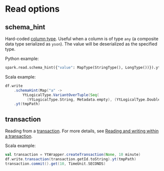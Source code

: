 
# Read options

## schema_hint

Hard-coded [column type](../../../../../user-guide/storage/data-types.md). Useful when a column is of type `any` (a composite data type serialized as `yson`).
The value will be deserialized as the specified type.

Python example:
```python
spark.read.schema_hint({"value": MapType(StringType(), LongType())}).yt("//sys/spark/examples/example_yson")
```

Scala example:
```scala
df.write
    .schemaHint(Map("a" ->
        YtLogicalType.VariantOverTuple(Seq(
          (YtLogicalType.String, Metadata.empty), (YtLogicalType.Double, Metadata.empty)))))
    .yt(tmpPath)
```

## transaction

Reading from a [transaction](../../../../../user-guide/storage/transactions.md). For more details, see [Reading and writing within a transaction](../read-transaction.md).

Scala example:

```scala
val transaction = YtWrapper.createTransaction(None, 10 minute)
df.write.transaction(transaction.getId.toString).yt(tmpPath)
transaction.commit().get(10, TimeUnit.SECONDS)
```


